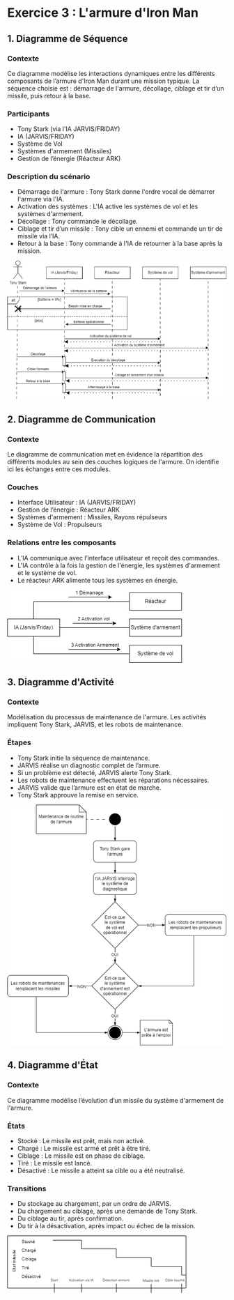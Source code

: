 # Exercice 3 : L'armure d'Iron Man

## 1. Diagramme de Séquence

### Contexte
Ce diagramme modélise les interactions dynamiques entre les différents composants de l’armure d'Iron Man durant une mission typique. La séquence choisie est : démarrage de l'armure, décollage, ciblage et tir d’un missile, puis retour à la base.

### Participants

- Tony Stark (via l'IA JARVIS/FRIDAY)
- IA (JARVIS/FRIDAY)
- Système de Vol
- Systèmes d'armement (Missiles)
- Gestion de l’énergie (Réacteur ARK)

### Description du scénario
- Démarrage de l'armure : Tony Stark donne l'ordre vocal de démarrer l'armure via l'IA.
- Activation des systèmes : L'IA active les systèmes de vol et les systèmes d'armement.
- Décollage : Tony commande le décollage.
- Ciblage et tir d’un missile : Tony cible un ennemi et commande un tir de missile via l’IA.
- Retour à la base : Tony commande à l'IA de retourner à la base après la mission.

![Diagramme Sequence](schema\diagrammeSequence.png)

## 2. Diagramme de Communication
### Contexte
Le diagramme de communication met en évidence la répartition des différents modules au sein des couches logiques de l'armure. On identifie ici les échanges entre ces modules.

### Couches
- Interface Utilisateur : IA (JARVIS/FRIDAY)
- Gestion de l’énergie : Réacteur ARK
- Systèmes d'armement : Missiles, Rayons répulseurs
- Système de Vol : Propulseurs

### Relations entre les composants
- L’IA communique avec l’interface utilisateur et reçoit des commandes.
- L'IA contrôle à la fois la gestion de l'énergie, les systèmes d'armement et le système de vol.
- Le réacteur ARK alimente tous les systèmes en énergie.

![Diagramme Communication](schema\diagrammeCommunication.png)

## 3. Diagramme d'Activité
### Contexte
Modélisation du processus de maintenance de l'armure. Les activités impliquent Tony Stark, JARVIS, et les robots de maintenance.

### Étapes
- Tony Stark initie la séquence de maintenance.
- JARVIS réalise un diagnostic complet de l’armure.
- Si un problème est détecté, JARVIS alerte Tony Stark.
- Les robots de maintenance effectuent les réparations nécessaires.
- JARVIS valide que l’armure est en état de marche.
- Tony Stark approuve la remise en service.

![Diagramme Activité](schema\diagrammeActivite.png)
## 4. Diagramme d'État

### Contexte
Ce diagramme modélise l’évolution d’un missile du système d'armement de l'armure.

### États
- Stocké : Le missile est prêt, mais non activé.
- Chargé : Le missile est armé et prêt à être tiré.
- Ciblage : Le missile est en phase de ciblage.
- Tiré : Le missile est lancé.
- Désactivé : Le missile a atteint sa cible ou a été neutralisé.

### Transitions
- Du stockage au chargement, par un ordre de JARVIS.
- Du chargement au ciblage, après une demande de Tony Stark.
- Du ciblage au tir, après confirmation.
- Du tir à la désactivation, après impact ou échec de la mission.

![Diagramme Etat](schema\diagrammeEtat.png)